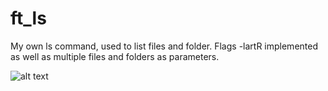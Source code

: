 # ft_ls
My own ls command, used to list files and folder. Flags -lartR implemented as well as multiple files and folders as parameters.

![alt text](https://github.com/hlaineka/ft_ls/pictures/ls.gif "example of how the ft_ls works.")
